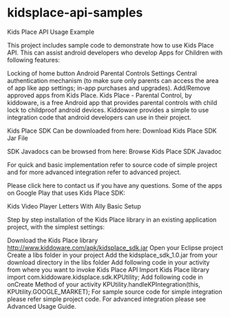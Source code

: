 # kidsplace-api-samples
Kids Place API Usage Example

This project includes sample code to demonstrate how to use Kids Place API. This can assist android developers who develop Apps for Children with following features:

Locking of home button
Android Parental Controls Settings
Central authentication mechanism (to make sure only parents can access the area of app like app settings; in-app purchases and upgrades).
Add/Remove approved apps from Kids Place.
Kids Place - Parental Control, by kiddoware, is a free Android app that provides parental controls with child lock to childproof android devices. Kiddoware provides a simple to use integration code that android developers can use in their project.

Kids Place SDK Can be downloaded from here: Download Kids Place SDK Jar File

SDK Javadocs can be browsed from here: Browse Kids Place SDK Javadoc

For quick and basic implementation refer to source code of simple project and for more advanced integration refer to advanced project.

Please click here to contact us if you have any questions. 
Some of the apps on Google Play that uses Kids Place SDK:

Kids Video Player
Letters With Ally
Basic Setup

Step by step installation of the Kids Place library in an existing application project, with the simplest settings:

Download the Kids Place library http://www.kiddoware.com/apk/kidsplace_sdk.jar
Open your Eclipse project
Create a libs folder in your project
Add the kidsplace_sdk_1.0.jar from your download directory in the libs folder
Add following code in your activity from where you want to invoke Kids Place API
Import Kids Place library
import com.kiddoware.kidsplace.sdk.KPUtility;
Add following code in onCreate Method of your activity
KPUtility.handleKPIntegration(this, KPUtility.GOOGLE_MARKET);
For sample source code for simple integration please refer simple project code.
For advanced integration please see Advanced Usage Guide.
